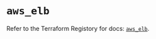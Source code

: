 # `aws_elb`

Refer to the Terraform Registory for docs: [`aws_elb`](https://registry.terraform.io/providers/hashicorp/aws/3.76.1/docs/resources/elb).
